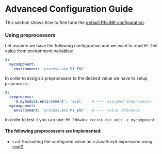 # Advanced Configuration Guide

This section shows how to fine tune the [default REciNK configuration](https://github.com/MitocGroup/recink/blob/master/bin/templates/.recink.yml).

### Using preprocessors

Let assume we have the following configuration and we want to read `MY_ENV` value from environment variables:

```yaml
$:
  mycomponent:
    environment: 'process.env.MY_ENV'
```

In order to assign a preprocessor to the desired value we have to setup `preprocess`:

```yaml
$:
  preprocess:
    '$.mymodule.environment': 'eval'    # <--- assigned preprocessor
  mycomponent:
    environment: 'process.env.MY_ENV'   # <--- value reference
```

In order to test it you can use: `MY_ENV=dev recink run unit -c mycomponent`

#### The following preprocessors are implemented:

- `eval` Evaluating the configured value as a JavaScript expression using [eval()](https://developer.mozilla.org/en-US/docs/Web/JavaScript/Reference/Global_Objects/eval)

